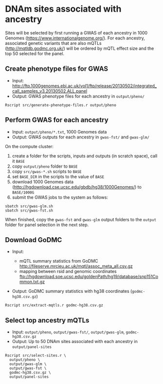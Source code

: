 # DNAm sites associated with ancestry

Sites will be selected by first running
a GWAS of each ancestry in 1000 Genomes (https://www.internationalgenome.org/).
For each ancestry, associated genetic variants that are also mQTLs (http://mqtldb.godmc.org.uk/)
will be ordered by mQTL effect size
and the top 50 selected for the panel.

## Create phenotype files for GWAS

* Input: http://ftp.1000genomes.ebi.ac.uk/vol1/ftp/release/20130502/integrated_call_samples_v3.20130502.ALL.panel
* Output: GWAS phenotype files for each ancestry in `output/pheno/`

```
Rscript src/generate-phenotype-files.r output/pheno
```

## Perform GWAS for each ancestry

* Input: `output/pheno/*.txt`, 1000 Genomes data
* Output: GWAS outputs for each ancestry in `gwas-fst/` and `gwas-glm/` 

On the compute cluster:
1. create a folder for the scripts, inputs and outputs (in scratch space), call it `BASE`
2. copy `output/pheno` folder to `BASE`
3. copy `src/gwas-*.sh` scripts to `BASE`
4. set `BASE_DIR` in the scripts to the value of `BASE`
5. download 1000 Genomes data (http://hgdownload.cse.ucsc.edu/gbdb/hg38/1000Genomes/) to `BASE/1000G`
6. submit the GWAS jobs to the system as follows:
```
sbatch src/gwas-glm.sh
sbatch src/gwas-fst.sh
```

When finished, copy the `gwas-fst` and `gwas-glm` output folders
to the `output` folder for panel selection in the next step.

## Download GoDMC

* Input:
  - mQTL summary statistics from GoDMC http://fileserve.mrcieu.ac.uk/mqtl/assoc_meta_all.csv.gz
  - mapping between rsid and genomic coordinates ftp://hgdownload.soe.ucsc.edu/goldenPath/hg19/database/snp151Common.txt.gz

* Output: GoDMC summary statistics with hg38 coordinates (`godmc-hg38.csv.gz`)

```
Rscript src/extract-mqtls.r godmc-hg38.csv.gz
```

## Select top ancestry mQTLs

* Input: `output/pheno`, `output/gwas-fst/`, `output/gwas-glm`, `godmc-hg38.csv.gz`
* Output: Up to 50 DNAm sites associated with each ancestry in `output/panel-sites`

```
Rscript src/select-sites.r \
  output/pheno \
  output/gwas-glm \
  output/gwas-fst \
  godmc-hg38.csv.gz \
  output/panel-sites
```
